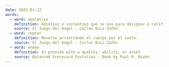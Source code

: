 ```yaml
---
date: 2025-01-22
words:
  - word: apelativo
    definition: Adjetivo o sustantivo que se usa para designar o calificar a alguien o algo.
    source: El Juego del Angel - Carlos Ruiz Zafón
  - word: reptar
    definition: Moverse arrastrando el cuerpo por el suelo.
    source: El Juego del Angel - Carlos Ruiz Zafón
  - word: endow
    definition: to provide with a quality, ability, or asset
    source: Balanced Scorecard Evolution - Book by Paul R. Niven
---
```


